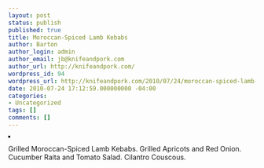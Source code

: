 ```yaml
---
layout: post
status: publish
published: true
title: Moroccan-Spiced Lamb Kebabs
author: Barton
author_login: admin
author_email: jb@knifeandpork.com
author_url: http://knifeandpork.com/
wordpress_id: 94
wordpress_url: http://knifeandpork.com/2010/07/24/moroccan-spiced-lamb-kebabs/
date: 2010-07-24 17:12:59.000000000 -04:00
categories:
- Uncategorized
tags: []
comments: []
---
```

<a href="http://www.flickr.com/photos/phy5ics/4824919075/" title="photo sharing"><img src="http://farm5.static.flickr.com/4077/4824919075_ffcb5413db.jpg" alt="" style="border: solid 2px #000000;" /></a>
<p>
Grilled Moroccan-Spiced Lamb Kebabs. Grilled Apricots and Red Onion. Cucumber Raita and Tomato Salad. Cilantro Couscous.
</p>
